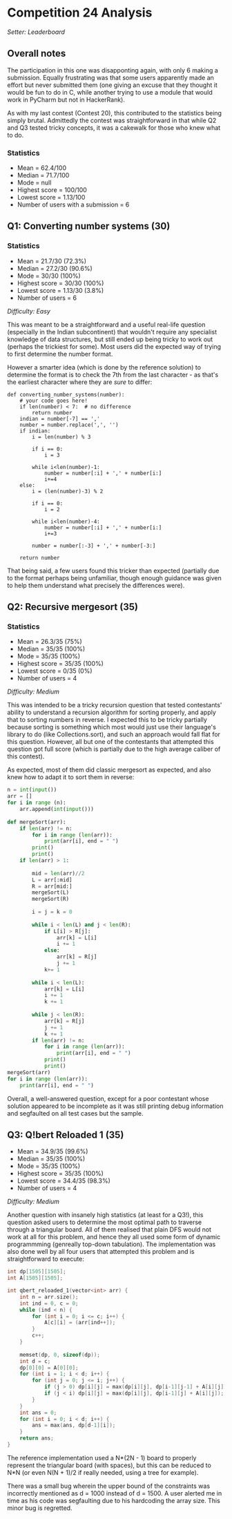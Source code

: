 # Competition 24 Analysis

*Setter: Leaderboard*

## Overall notes

The participation in this one was disapponting again, with only 6 making a submission. Equally frustrating was that some users apparently made an effort but never submitted them (one giving an excuse that they thought it would be fun to do in C, while another trying to use a module that would work in PyCharm but not in HackerRank).

As with my last contest (Contest 20), this contributed to the statistics being simply brutal. Admittedly the contest was straightforward in that while Q2 and Q3 tested tricky concepts, it was a cakewalk for those who knew what to do.

### Statistics

* Mean = 62.4/100
* Median = 71.7/100
* Mode = null
* Highest score = 100/100
* Lowest score = 1.13/100
* Number of users with a submission = 6

## Q1: Converting number systems (30)

### Statistics

* Mean = 21.7/30 (72.3%)
* Median = 27.2/30 (90.6%)
* Mode = 30/30 (100%)
* Highest score = 30/30 (100%)
* Lowest score = 1.13/30 (3.8%)
* Number of users = 6

*Difficulty: Easy*

This was meant to be a straightforward and a useful real-life question (especially in the Indian subcontinent) that wouldn't require any specialist knowledge of data structures, but still ended up being tricky to work out (perhaps the trickiest for some). Most users did the expected way of trying to first determine the number format.

However a smarter idea (which is done by the reference solution) to determine the format is to check the 7th from the last character - as that's the earliest character where they are *sure* to differ:

```python3
def converting_number_systems(number):
    # your code goes here!
    if len(number) < 7:  # no difference
        return number
    indian = number[-7] == ','
    number = number.replace(',', '')
    if indian:
        i = len(number) % 3
        
        if i == 0:
            i = 3
            
        while i<len(number)-1:
            number = number[:i] + ',' + number[i:]
            i+=4
    else:
        i = (len(number)-3) % 2
        
        if i == 0:
            i = 2
        
        while i<len(number)-4:
            number = number[:i] + ',' + number[i:]
            i+=3
            
        number = number[:-3] + ',' + number[-3:]
        
    return number
```

That being said, a few users found this tricker than expected (partially due to the format perhaps being unfamiliar, though enough guidance was given to help them understand what precisely the differences were).

## Q2: Recursive mergesort (35)

### Statistics

* Mean = 26.3/35 (75%)
* Median = 35/35 (100%)
* Mode = 35/35 (100%)
* Highest score = 35/35 (100%)
* Lowest score = 0/35 (0%)
* Number of users = 4

*Difficulty: Medium*

This was intended to be a tricky recursion question that tested contestants' ability to understand a recursion algorithm for sorting properly, and apply that to sorting numbers in reverse. I expected this to be tricky partially because sorting is something which most would just use their language's library to do (like Collections.sort), and such an approach would fall flat for this question. However, all but one of the contestants that attempted this question got full score (which is partially due to the high average caliber of this contest).

As expected, most of them did classic mergesort as expected, and also knew how to adapt it to sort them in reverse:

```python
n = int(input())
arr = []
for i in range (n):
    arr.append(int(input()))
    
def mergeSort(arr): 
    if len(arr) != n:
        for i in range (len(arr)):
            print(arr[i], end = " ")
        print()
        print()
    if len(arr) > 1: 
        
        mid = len(arr)//2 
        L = arr[:mid] 
        R = arr[mid:] 
        mergeSort(L) 
        mergeSort(R) 
  
        i = j = k = 0
          
        while i < len(L) and j < len(R): 
            if L[i] > R[j]: 
                arr[k] = L[i] 
                i += 1
            else: 
                arr[k] = R[j] 
                j += 1
            k+= 1
          
        while i < len(L): 
            arr[k] = L[i] 
            i += 1
            k += 1
          
        while j < len(R): 
            arr[k] = R[j] 
            j += 1
            k += 1
        if len(arr) != n:
            for i in range (len(arr)):
                print(arr[i], end = " ")
            print()
            print()
mergeSort(arr)
for i in range (len(arr)):
    print(arr[i], end = " ")
```

Overall, a well-answered question, except for a poor contestant whose solution appeared to be incomplete as it was still printing debug information and segfaulted on all test cases but the sample.

## Q3: Q!bert Reloaded 1 (35)

* Mean = 34.9/35 (99.6%)
* Median = 35/35 (100%)
* Mode = 35/35 (100%)
* Highest score = 35/35 (100%)
* Lowest score = 34.4/35 (98.3%)
* Number of users = 4

*Difficulty: Medium*

Another question with insanely high statistics (at least for a Q3!), this question asked users to determine the most optimal path to traverse through a triangular board. All of them realised that plain DFS would not work at all for this problem, and hence they all used some form of dynamic programmming (genreally top-down tabulation). The implementation was also done well by all four users that attempted this problem and is straightforward to execute:

```c++
int dp[1505][1505];
int A[1505][1505];

int qbert_reloaded_1(vector<int> arr) {
    int n = arr.size();
    int ind = 0, c = 0;
    while (ind < n) {
        for (int i = 0; i <= c; i++) {
            A[c][i] = (arr[ind++]);
        }
        c++;
    }
    
    memset(dp, 0, sizeof(dp));
    int d = c;
    dp[0][0] = A[0][0];
    for (int i = 1; i < d; i++) {
        for (int j = 0; j <= i; j++) {
            if (j > 0) dp[i][j] = max(dp[i][j], dp[i-1][j-1] + A[i][j]);
            if (j < i) dp[i][j] = max(dp[i][j], dp[i-1][j] + A[i][j]);
        }
    }
    int ans = 0;
    for (int i = 0; i < d; i++) {
        ans = max(ans, dp[d-1][i]);
    }
    return ans;
}
```

The reference implementation used a N*(2N - 1) board to properly represent the triangular board (with spaces), but this can be reduced to N*N (or even N(N + 1)/2 if really needed, using a tree for example).

There was a small bug wherein the upper bound of the constraints was incorrectly mentioned as d = 1000 instead of d = 1500. A user alerted me in time as his code was segfaulting due to his hardcoding the array size. This minor bug is regretted.